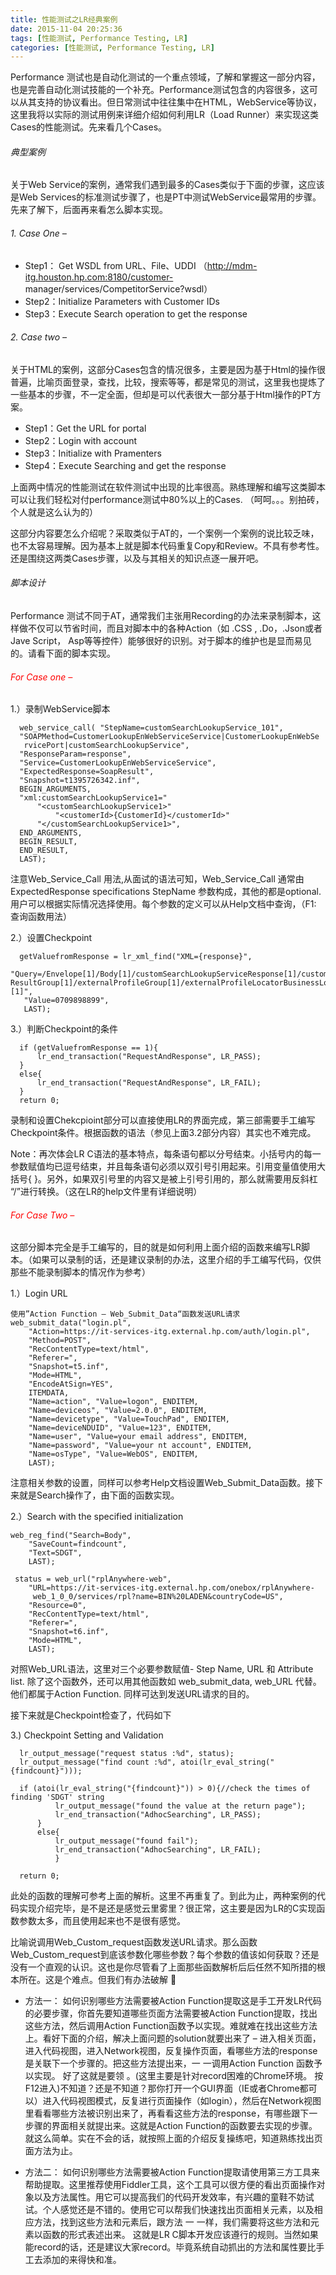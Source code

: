 ```yaml
---
title: 性能测试之LR经典案例
date: 2015-11-04 20:25:36
tags: [性能测试, Performance Testing, LR]
categories: [性能测试, Performance Testing, LR]
---
```


Performance 测试也是自动化测试的一个重点领域，了解和掌握这一部分内容，也是完善自动化测试技能的一个补充。Performance测试包含的内容很多，这可以从其支持的协议看出。但日常测试中往往集中在HTML，WebService等协议，这里我将以实际的测试用例来详细介绍如何利用LR（Load Runner）来实现这类Cases的性能测试。先来看几个Cases。

<!--more-->

###### 典型案例
关于Web Service的案例，通常我们遇到最多的Cases类似于下面的步骤，这应该是Web Services的标准测试步骤了，也是PT中测试WebService最常用的步骤。先来了解下，后面再来看怎么脚本实现。

###### 1. Case One –
  - Step1： Get WSDL from URL、File、UDDI （http://mdm-itg.houston.hp.com:8180/customer-
manager/services/CompetitorService?wsdl）
  - Step2：Initialize Parameters with Customer IDs
  - Step3：Execute Search operation to get the response


###### 2. Case two –
关于HTML的案例，这部分Cases包含的情况很多，主要是因为基于Html的操作很普遍，比喻页面登录，查找，比较，搜索等等，都是常见的测试，这里我也提炼了一些基本的步骤，不一定全面，但却是可以代表很大一部分基于Html操作的PT方案。
  - Step1：Get the URL for portal
  - Step2：Login with account
  - Step3：Initialize with Pramenters
  - Step4：Execute Searching and get the response

上面两中情况的性能测试在软件测试中出现的比率很高。熟练理解和编写这类脚本可以让我们轻松对付performance测试中80%以上的Cases. （呵呵。。。别拍砖，个人就是这么认为的）

这部分内容要怎么介绍呢？采取类似于AT的，一个案例一个案例的说比较乏味，也不太容易理解。因为基本上就是脚本代码重复Copy和Review。不具有参考性。还是围绕这两类Cases步骤，以及与其相关的知识点逐一展开吧。

###### 脚本设计
Performance 测试不同于AT，通常我们主张用Recording的办法来录制脚本，这样做不仅可以节省时间，而且对脚本中的各种Action（如 .CSS , .Do，.Json或者Jave Script， Asp等等控件）能够很好的识别。对于脚本的维护也是显而易见的。请看下面的脚本实现。

###### <font color="red">For Case one – </font>
1.）录制WebService脚本
```
  web_service_call( "StepName=customSearchLookupService_101",
  "SOAPMethod=CustomerLookupEnWebServiceService|CustomerLookupEnWebSe
   rvicePort|customSearchLookupService",
  "ResponseParam=response",
  "Service=CustomerLookupEnWebServiceService",
  "ExpectedResponse=SoapResult",
  "Snapshot=t1395726342.inf",
  BEGIN_ARGUMENTS,
  "xml:customSearchLookupService1="
      "<customSearchLookupService1>"
          "<customerId>{CustomerId}</customerId>"
      "</customSearchLookupService1>",
  END_ARGUMENTS,
  BEGIN_RESULT,
  END_RESULT,
  LAST);
```
注意Web_Service_Call 用法,从面试的语法可知，Web_Service_Call 通常由
ExpectedResponse
specifications
StepName
参数构成，其他的都是optional. 用户可以根据实际情况选择使用。每个参数的定义可以从Help文档中查询，（F1: 查询函数用法）

2.）设置Checkpoint
```
  getValuefromResponse = lr_xml_find("XML={response}",
  "Query=/Envelope[1]/Body[1]/customSearchLookupServiceResponse[1]/customerSearchLookup ResultGroup[1]/externalProfileGroup[1]/externalProfileLocatorBusinessLocatorNumber[1]/text()[1]",
   "Value=0709898899",
   LAST);
```

3.）判断Checkpoint的条件
```
  if (getValuefromResponse == 1){
      lr_end_transaction("RequestAndResponse", LR_PASS);
  }
  else{
      lr_end_transaction("RequestAndResponse", LR_FAIL);
  }
  return 0;
```
录制和设置Chekcpioint部分可以直接使用LR的界面完成，第三部需要手工编写Checkpoint条件。根据函数的语法（参见上面3.2部分内容）其实也不难完成。

Note：再次体会LR C语法的基本特点，每条语句都以分号结束。小括号内的每一参数赋值均已逗号结束，并且每条语句必须以双引号引用起来。引用变量值使用大括号{ }。另外，如果双引号里的内容又是被上引号引用的，那么就需要用反斜杠 “/”进行转换。（这在LR的help文件里有详细说明）


###### <font color="red">For Case Two –</font>
这部分脚本完全是手工编写的，目的就是如何利用上面介绍的函数来编写LR脚本。（如果可以录制的话，还是建议录制的办法，这里介绍的手工编写代码，仅供那些不能录制脚本的情况作为参考）

1.）Login URL
```
使用”Action Function – Web_Submit_Data“函数发送URL请求
web_submit_data("login.pl",
    "Action=https://it-services-itg.external.hp.com/auth/login.pl",
    "Method=POST",
    "RecContentType=text/html",
    "Referer=",
    "Snapshot=t5.inf",
    "Mode=HTML",
    "EncodeAtSign=YES",
    ITEMDATA,
    "Name=action", "Value=logon", ENDITEM,
    "Name=deviceos", "Value=2.0.0", ENDITEM,
    "Name=devicetype", "Value=TouchPad", ENDITEM,
    "Name=deviceNDUID", "Value=123", ENDITEM,
    "Name=user", "Value=your email address", ENDITEM,
    "Name=password", "Value=your nt account", ENDITEM,
    "Name=osType", "Value=WebOS", ENDITEM,
    LAST);
```

注意相关参数的设置，同样可以参考Help文档设置Web_Submit_Data函数。接下来就是Search操作了，由下面的函数实现。

2.）Search with the specified initialization
```
web_reg_find("Search=Body",
    "SaveCount=findcount",
    "Text=SDGT",
    LAST);

 status = web_url("rplAnywhere-web",
    "URL=https://it-services-itg.external.hp.com/onebox/rplAnywhere-
     web_1_0_0/services/rpl?name=BIN%20LADEN&countryCode=US",
    "Resource=0",
    "RecContentType=text/html",
    "Referer=",
    "Snapshot=t6.inf",
    "Mode=HTML",
    LAST);
```

对照Web_URL语法，这里对三个必要参数赋值- Step Name, URL 和 Attribute list. 除了这个函数外，还可以用其他函数如 web_submit_data, web_URL 代替。他们都属于Action Function. 同样可达到发送URL请求的目的。

接下来就是Checkpoint检查了，代码如下

3.) Checkpoint Setting and Validation
```
  lr_output_message("request status :%d", status);
  lr_output_message("find count :%d", atoi(lr_eval_string("{findcount}")));

  if (atoi(lr_eval_string("{findcount}")) > 0){//check the times of finding 'SDGT' string
          lr_output_message("found the value at the return page");
          lr_end_transaction("AdhocSearching", LR_PASS);
      }
      else{
          lr_output_message("found fail");
          lr_end_transaction("AdhocSearching", LR_FAIL);                
          }

  return 0;
```
此处的函数的理解可参考上面的解析。这里不再重复了。到此为止，两种案例的代码实现介绍完毕，是不是还是感觉云里雾里？很正常，这主要是因为LR的C实现函数参数太多，而且使用起来也不是很有感觉。

比喻说调用Web_Custom_request函数发送URL请求。那么函数Web_Custom_request到底该参数化哪些参数？每个参数的值该如何获取？还是没有一个直观的认识。这也是你尽管看了上面那些函数解析后后任然不知所措的根本所在。这是个难点。但我们有办法破解 

- 方法一： 如何识别哪些方法需要被Action Function提取这是手工开发LR代码的必要步骤，你首先要知道哪些页面方法需要被Action Function提取，找出这些方法，然后调用Action Function函数予以实现。难就难在找出这些方法上。看好下面的介绍，解决上面问题的solution就要出来了 – 进入相关页面，进入代码视图，进入Network视图，反复操作页面，看哪些方法的response是关联下一个步骤的。把这些方法提出来，一 一调用Action Function 函数予以实现。 好了这就是要领 。(这里主要是针对record困难的Chrome环境。 按F12进入)不知道？还是不知道？那你打开一个GUI界面（IE或者Chrome都可以）进入代码视图模式，反复进行页面操作（如login），然后在Network视图里看看哪些方法被识别出来了，再看看这些方法的response，有哪些跟下一步骤的界面相关就提出来。这就是Action Function的函数要去实现的步骤。就这么简单。实在不会的话，就按照上面的介绍反复操练吧，知道熟练找出页面方法为止。

- 方法二： 如何识别哪些方法需要被Action Function提取请使用第三方工具来帮助提取。这里推荐使用Fiddler工具，这个工具可以很方便的看出页面操作对象以及方法属性。用它可以提高我们的代码开发效率，有兴趣的童鞋不妨试试。个人感觉还是不错的。使用它可以帮我们快速找出页面相关元素，以及相应方法，找到这些方法和元素后，跟方法 一 一样，我们需要将这些方法和元素以函数的形式表述出来。
这就是LR C脚本开发应该遵行的规则。当然如果能record的话，还是建议大家record。毕竟系统自动抓出的方法和属性要比手工去添加的来得快和准。

